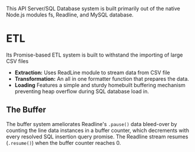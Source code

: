 
This API Server/SQL Database system is built primarily out of the native Node.js modules fs, Readline, and MySQL database.


# **ETL**

Its Promise-based ETL system is built to withstand the importing of large CSV files

- **Extraction:** Uses ReadLine module to stream data from CSV file
- **Transformation:**  An all in one formatter function that prepares the data.
- **Loading**  Features a simple and sturdy homebuilt buffering mechanism preventing heap overflow during SQL database load in.


## The Buffer
The buffer system ameliorates Readline's `.pause()` data bleed-over by counting the line data instances in a buffer counter, which decrements with every resolved SQL insertion query promise.  The Readline stream resumes (`.resume()`) when the buffer counter reaches 0.
